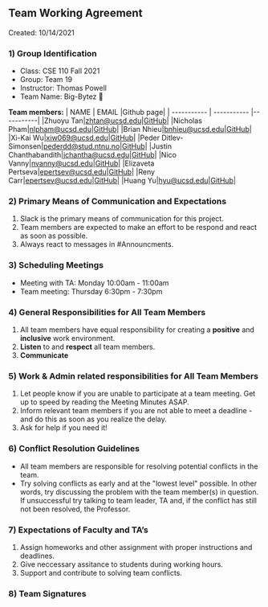 
## Team Working Agreement ## 
Created: 10/14/2021

### 1) Group Identification ###
- Class: CSE 110 Fall 2021
- Group: Team 19
- Instructor: Thomas  Powell 
- Team Name: Big-Bytez 🍔

**Team members:**
| NAME        | EMAIL       |Github page|
| ----------- | ----------- |-----------|
|Zhuoyu Tan|zhtan@ucsd.edu|[GitHub](https://github.com/Big-Bytez/cse110-fa21-group19/blob/main/admin/georgetanUCSD)|
|Nicholas Pham|nlpham@ucsd.edu|[GitHub](https://github.com/nlpham)|
|Brian Nhieu|bnhieu@ucsd.edu|[GitHub](https://github.com/nhieubrian)|
|Xi-Kai Wu|xiw069@ucsd.edu|[GitHub](https://github.com/skaiwu)|
|Peder Ditlev-Simonsen|pederdd@stud.ntnu.no|[GitHub](https://github.com/PederDDS/This-is-me/blob/newBranch/index.md)|
|Justin Chanthabandith|jchantha@ucsd.edu|[GitHub](https://github.com/thejustinrock)|
|Nico Vanny|nvanny@ucsd.edu|[GitHub](https://github.com/nvanny)|
|Elizaveta Pertseva|epertsev@ucsd.edu|[GitHub](https://github.com/limpa105)|
|Reny Carr|epertsev@ucsd.edu|[GitHub](https://github.com/renaissancejlc)|
|Huang Yu|hyu@ucsd.edu|[GitHub](https://github.com/KKlein99)|

### 2) Primary Means of Communication and Expectations ###
1. Slack is the primary means of communication for this project. 
2. Team members are expected to make an effort to be respond and react as soon as possible.
3. Always react to messages in #Announcments.

### 3) Scheduling Meetings ###
* Meeting with TA:  Monday 10:00am - 11:00am  
* Team meeting:  Thursday 6:30pm - 7:30pm 

### 4) General Responsibilities for All Team Members ###
1. All team members have equal responsibility for creating a **positive** and **inclusive** work environment.
2. **Listen** to and **respect** all team members.
3. **Communicate** 

### 5) Work & Admin related responsibilities for All Team Members ### 
1. Let people know if you are unable to participate at a team meeting. Get up to speed by reading the Meeting Minutes ASAP.
2. Inform relevant team members if you are not able to meet a deadline - and do this as soon as you realize the delay.
3. Ask for help if you need it!

### 6) Conflict Resolution Guidelines ###
* All team members are responsible for resolving potential conflicts in the team.
* Try solving conflicts as early and at the "lowest level" possible. In other words, try discussing the problem with the team member(s) in question. If unsuccessful try talking to team leader, TA and, if the conflict has still not been resolved, the Professor.

### 7) Expectations of Faculty and TA’s ### 
1. Assign homeworks and other assignment with proper instructions and deadlines.
2. Give neccessary assitance to students during working hours.
3. Support and contribute to solving team conflicts.

### 8) Team Signatures ###






